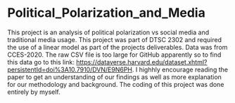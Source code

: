 # Political_Polarization_and_Media
This project is an analysis of political polarization vs social media and traditional media usage. This project was part of DTSC 2302 and required the use of a linear model as part of the projects deliverables.
Data was from CCES-2020. The raw CSV file is too large for GitHub apparently so to find this data go to this link: https://dataverse.harvard.edu/dataset.xhtml?persistentId=doi%3A10.7910/DVN/E9N6PH.
I highhly encourage reading the paper to get an understanding of our findings as well as more explanation for our methodology and background. The coding of this project was done entirely by myself. 
